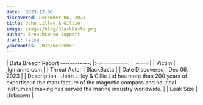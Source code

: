 ```yaml
---
date: '2023-12-06'
discovered: December 06, 2023
title: John Lilley & Gillie
image: images/blog/BlackBasta.png
author: Breachsense Support
draft: false
yearmonths: 2023/december
---
```



| Data Breach Report
------------:     |:-------------:    | :-----:|
| Victim      | jlgmarine.com      | 
| Threat Actor      | BlackBasta      | 
| Date Discovered      | Dec 06, 2023      | 
| Description      | John Lilley & Gillie Ltd has more than 200 years of expertise in the manufacture of the magnetic compass and nautical instrument making has served the marine industry worldwide.      | 
| Leak Size      | Unknown      | 

